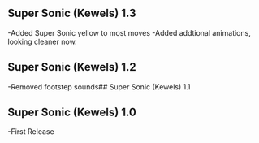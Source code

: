 ## Super Sonic (Kewels) 1.3
-Added Super Sonic yellow to most moves
-Added addtional animations, looking cleaner now.

## Super Sonic (Kewels) 1.2
-Removed footstep sounds## Super Sonic (Kewels) 1.1

## Super Sonic (Kewels) 1.0
-First Release
